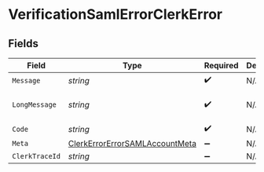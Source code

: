 # VerificationSamlErrorClerkError


## Fields

| Field                                                                                       | Type                                                                                        | Required                                                                                    | Description                                                                                 | Example                                                                                     |
| ------------------------------------------------------------------------------------------- | ------------------------------------------------------------------------------------------- | ------------------------------------------------------------------------------------------- | ------------------------------------------------------------------------------------------- | ------------------------------------------------------------------------------------------- |
| `Message`                                                                                   | *string*                                                                                    | :heavy_check_mark:                                                                          | N/A                                                                                         | Invalid input                                                                               |
| `LongMessage`                                                                               | *string*                                                                                    | :heavy_check_mark:                                                                          | N/A                                                                                         | The input provided does not meet the requirements.                                          |
| `Code`                                                                                      | *string*                                                                                    | :heavy_check_mark:                                                                          | N/A                                                                                         | 400_bad_request                                                                             |
| `Meta`                                                                                      | [ClerkErrorErrorSAMLAccountMeta](../../Models/Components/ClerkErrorErrorSAMLAccountMeta.md) | :heavy_minus_sign:                                                                          | N/A                                                                                         | {}                                                                                          |
| `ClerkTraceId`                                                                              | *string*                                                                                    | :heavy_minus_sign:                                                                          | N/A                                                                                         | trace_123456789abcd                                                                         |
